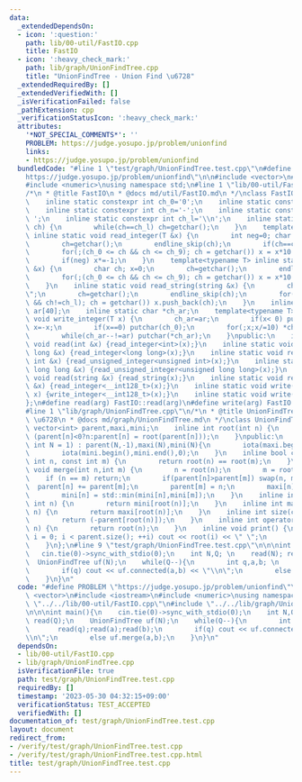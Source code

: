 ```yaml
---
data:
  _extendedDependsOn:
  - icon: ':question:'
    path: lib/00-util/FastIO.cpp
    title: FastIO
  - icon: ':heavy_check_mark:'
    path: lib/graph/UnionFindTree.cpp
    title: "UnionFindTree - Union Find \u6728"
  _extendedRequiredBy: []
  _extendedVerifiedWith: []
  _isVerificationFailed: false
  _pathExtension: cpp
  _verificationStatusIcon: ':heavy_check_mark:'
  attributes:
    '*NOT_SPECIAL_COMMENTS*': ''
    PROBLEM: https://judge.yosupo.jp/problem/unionfind
    links:
    - https://judge.yosupo.jp/problem/unionfind
  bundledCode: "#line 1 \"test/graph/UnionFindTree.test.cpp\"\n#define PROBLEM \"\
    https://judge.yosupo.jp/problem/unionfind\"\n\n#include <vector>\n#include <iostream>\n\
    #include <numeric>\nusing namespace std;\n#line 1 \"lib/00-util/FastIO.cpp\"\n\
    /*\n * @title FastIO\n * @docs md/util/FastIO.md\n */\nclass FastIO{\nprivate:\n\
    \    inline static constexpr int ch_0='0';\n    inline static constexpr int ch_9='9';\n\
    \    inline static constexpr int ch_n='-';\n    inline static constexpr int ch_s='\
    \ ';\n    inline static constexpr int ch_l='\\n';\n    inline static void endline_skip(char&\
    \ ch) {\n        while(ch==ch_l) ch=getchar();\n    }\n    template<typename T>\
    \ inline static void read_integer(T &x) {\n        int neg=0; char ch; x=0;\n\
    \        ch=getchar();\n        endline_skip(ch);\n        if(ch==ch_n) neg=1,ch=getchar();\n\
    \        for(;(ch_0 <= ch && ch <= ch_9); ch = getchar()) x = x*10 + (ch-ch_0);\n\
    \        if(neg) x*=-1;\n    }\n    template<typename T> inline static void read_unsigned_integer(T\
    \ &x) {\n        char ch; x=0;\n        ch=getchar();\n        endline_skip(ch);\n\
    \        for(;(ch_0 <= ch && ch <= ch_9); ch = getchar()) x = x*10 + (ch-ch_0);\n\
    \    }\n    inline static void read_string(string &x) {\n        char ch; x=\"\
    \";\n        ch=getchar();\n        endline_skip(ch);\n        for(;(ch != ch_s\
    \ && ch!=ch_l); ch = getchar()) x.push_back(ch);\n    }\n    inline static char\
    \ ar[40];\n    inline static char *ch_ar;\n    template<typename T> inline static\
    \ void write_integer(T x) {\n        ch_ar=ar;\n        if(x< 0) putchar(ch_n),\
    \ x=-x;\n        if(x==0) putchar(ch_0);\n        for(;x;x/=10) *ch_ar++=(ch_0+x%10);\n\
    \        while(ch_ar--!=ar) putchar(*ch_ar);\n    }\npublic:\n    inline static\
    \ void read(int &x) {read_integer<int>(x);}\n    inline static void read(long\
    \ long &x) {read_integer<long long>(x);}\n    inline static void read(unsigned\
    \ int &x) {read_unsigned_integer<unsigned int>(x);}\n    inline static void read(unsigned\
    \ long long &x) {read_unsigned_integer<unsigned long long>(x);}\n    inline static\
    \ void read(string &x) {read_string(x);}\n    inline static void read(__int128_t\
    \ &x) {read_integer<__int128_t>(x);}\n    inline static void write(__int128_t\
    \ x) {write_integer<__int128_t>(x);}\n    inline static void write(char x) {putchar(x);}\n\
    };\n#define read(arg) FastIO::read(arg)\n#define write(arg) FastIO::write(arg)\n\
    #line 1 \"lib/graph/UnionFindTree.cpp\"\n/*\n * @title UnionFindTree - Union Find\
    \ \u6728\n * @docs md/graph/UnionFindTree.md\n */\nclass UnionFindTree {\n   \
    \ vector<int> parent,maxi,mini;\n    inline int root(int n) {\n        return\
    \ (parent[n]<0?n:parent[n] = root(parent[n]));\n    }\npublic:\n    UnionFindTree(const\
    \ int N = 1) : parent(N,-1),maxi(N),mini(N){\n        iota(maxi.begin(),maxi.end(),0);\n\
    \        iota(mini.begin(),mini.end(),0);\n    }\n    inline bool connected(const\
    \ int n, const int m) {\n        return root(n) == root(m);\n    }\n    inline\
    \ void merge(int n,int m) {\n        n = root(n);\n        m = root(m);\n    \
    \    if (n == m) return;\n        if(parent[n]>parent[m]) swap(n, m);\n      \
    \  parent[n] += parent[m];\n        parent[m] = n;\n        maxi[n] = std::max(maxi[n],maxi[m]);\n\
    \        mini[n] = std::min(mini[n],mini[m]);\n    }\n    inline int min(const\
    \ int n) {\n        return mini[root(n)];\n    }\n    inline int max(const int\
    \ n) {\n        return maxi[root(n)];\n    }\n    inline int size(const int n){\n\
    \        return (-parent[root(n)]);\n    }\n    inline int operator[](const int\
    \ n) {\n        return root(n);\n    }\n    inline void print() {\n        for(int\
    \ i = 0; i < parent.size(); ++i) cout << root(i) << \" \";\n        cout << endl;\n\
    \    }\n};\n#line 9 \"test/graph/UnionFindTree.test.cpp\"\n\n\nint main(){\n \
    \   cin.tie(0)->sync_with_stdio(0);\n    int N,Q; \n    read(N); read(Q);\n  \
    \  UnionFindTree uf(N);\n    while(Q--){\n        int q,a,b; \n        read(q);read(a);read(b);\n\
    \        if(q) cout << uf.connected(a,b) << \"\\n\";\n        else uf.merge(a,b);\n\
    \    }\n}\n"
  code: "#define PROBLEM \"https://judge.yosupo.jp/problem/unionfind\"\n\n#include\
    \ <vector>\n#include <iostream>\n#include <numeric>\nusing namespace std;\n#include\
    \ \"../../lib/00-util/FastIO.cpp\"\n#include \"../../lib/graph/UnionFindTree.cpp\"\
    \n\n\nint main(){\n    cin.tie(0)->sync_with_stdio(0);\n    int N,Q; \n    read(N);\
    \ read(Q);\n    UnionFindTree uf(N);\n    while(Q--){\n        int q,a,b; \n \
    \       read(q);read(a);read(b);\n        if(q) cout << uf.connected(a,b) << \"\
    \\n\";\n        else uf.merge(a,b);\n    }\n}\n"
  dependsOn:
  - lib/00-util/FastIO.cpp
  - lib/graph/UnionFindTree.cpp
  isVerificationFile: true
  path: test/graph/UnionFindTree.test.cpp
  requiredBy: []
  timestamp: '2023-05-30 04:32:15+09:00'
  verificationStatus: TEST_ACCEPTED
  verifiedWith: []
documentation_of: test/graph/UnionFindTree.test.cpp
layout: document
redirect_from:
- /verify/test/graph/UnionFindTree.test.cpp
- /verify/test/graph/UnionFindTree.test.cpp.html
title: test/graph/UnionFindTree.test.cpp
---
```

